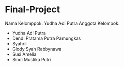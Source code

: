 # Final-Project
Nama Kelomppok: Yudha Adi Putra
Anggota Kelompok:
- Yudha Adi Putra
- Dendi Pratama Putra Pamungkas
- Syahril
- Glody Syah Rabbynawa
- Susi Amelia
- Sindi Mustika Putri

